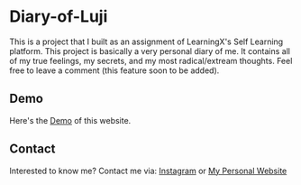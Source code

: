 # Diary-of-Luji

This is a project that I built as an assignment of LearningX's Self Learning platform. This project is basically a very personal diary of me. It contains all of my true feelings, my secrets, and my most radical/extream thoughts. Feel free to leave a comment (this feature soon to be added).

## Demo

Here's the [Demo](https://pip.pypa.io/en/stable/) of this website.

## Contact

Interested to know me? Contact me via: [Instagram](https://pip.pypa.io/en/stable/) or [My Personal Website](https://luji-portolio.glitch.me/)
